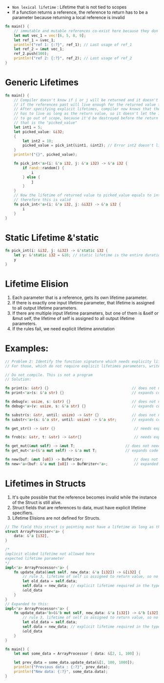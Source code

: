- `Non lexical lifetime` : Lifetime that is not tied to scopes
- If a function returns a reference, the reference to return has to be a parameter because returning a local reference is invalid


```rust
fn main() {
    // immutable and mutable references co-exist here because they don't overlap their scope lifetimes
    let mut vec_1 = vec![6, 5, 8, 9];
    let ref_1 = &vec_1;
    println!("ref 1: {:?}", ref_1); // Last usage of ref_1
    let ref_2 = &mut vec_1;
    ref_2.push(100);
    println!("ref 2: {:?}", ref_2); // Last usage of ref_2
}
```

# Generic Lifetimes
```rust
fn main() {
    // Compiler doesn't know if i or j will be returned and it doesn't know
    // if the references past will live enough for the returned value to be used
    // After specifying explicit lifetimes, compiler now knows that the references
    // has to live as long as the return value, so it doesn't let the int2 in this case
    // to go out of scope, because it'd be destroyed before the return value would be used,
    // that is the "picked_value"
    let int1 = 5;
    let picked_value: &i32;
    {
        let int2 = 10;
        picked_value = pick_int(&int1, &int2); // Error int2 doesn't live long enough
    }
    println!("{}", picked_value);

    fn pick_int<'a>(i: &'a i32, j: &'a i32) -> &'a i32 {
        if rand::random() {
            i
        } else {
            j
        }
    }
	// Now the lifetime of returned value to picked_value equals to int1, that lives until the end of main
    // therefore this is valid
    fn pick_int<'a>(i: &'a i32, j: &i32) -> &'a i32 {
        i
    }
}
```

# Static Lifetime &'static
```rust
fn pick_int(i: &i32, j: &i32) -> &'static i32 {
	let y: &'static i32 = &10; // static lifetime is the entire duration of the program
	y
}
```


# Lifetime Elision

1. Each parameter that is a reference, gets its own lifetime parameter.
2. If there is exactly one input lifetime parameter, that lifetime is assigned to
all output lifetime parameters.
3. If there are multiple input lifetime parameters, but one of them is &self or &mut self,
the lifetime of self is assigned to all output lifetime parameters.
4. If the rules fail, we need explicit lifetime annotation


# Examples:

```rust
// Problem 2: Identify the function signature which needs explicity lifetime parameters. 
// For those, which do not require explicit lifetimes parameters, write their expanded code which will be generated by the compiler.  

// Do not compile. This is not a program 
// Solution: 

fn print(s: &str) {}                                      // does not need explicit lifetime
fn print<'a>(s: &'a str) {}                               // expands code by compiler

fn debug(v: usize, s: &str) {}                            // does not need explicit lifetime
fn debug<'a>(v: usize, s: &'a str) {}                     // expands code by compiler

fn substr(s: &str, until: usize) -> &str {}               // does not need explicit lifetime
fn substr<'a>(s: &'a str, until: usize) -> &'a str;       // expands code by compiler

fn get_str() -> &str {}                                    // needs explicit lifetimes

fn frob(s: &str, t: &str) -> &str{}                        // needs explicit lifetimes

fn get_mut(&mut self) -> &mut T; 	                   // does not need explicit lifetime
fn get_mut<'a>(&'a mut self) -> &'a mut T;	           // expands code by compiler

fn new(buf: &mut [u8]) -> BufWriter;                       // does not need explicit lifetime
fn new<'a>(buf: &'a mut [u8]) -> BufWriter<'a>;            // expanded
```


# Lifetimes in Structs

1. It's quite possible that the reference becomes invalid while
the instance of the Struct is still alive.
2. Struct fields that are references to data, must have explicit lifetime specifiers.
3. Lifetime Elisions are not defined for Structs.

```rust
// The field this struct is pointing must have a lifetime as long as the struct instance has.
struct ArrayProcessor<'a> {
    data: &'a [i32],
}

/*
implicit elided lifetime not allowed here
expected lifetime parameter
*/
impl<'a> ArrayProcessor<'a> {
    fn update_data(&mut self, new_data: &'a [i32]) -> &[i32] {
        // rule 3, lifetime of self is assigned to return value, so no explicit lifetime needed
        let old_data = self.data;
        self.data = new_data; // explicit lifetime required in the type of `new_data`
        &old_data
    }
}
// Expanded to this:
impl<'a> ArrayProcessor<'a> {
    fn update_data<'b>(&'b mut self, new_data: &'a [i32]) -> &'b [i32] {
        // rule 3, lifetime of self is assigned to return value, so no explicit lifetime needed
        let old_data = self.data;
        self.data = new_data; // explicit lifetime required in the type of `new_data`
        &old_data
    }
}

fn main() {
    let mut some_data = ArrayProcessor { data: &[2, 1, 100] };

    let prev_data = some_data.update_data(&[1, 100, 1000]);
    println!("Previous data : {:?}", prev_data);
    println!("New data: {:?}", some_data.data);
}
```